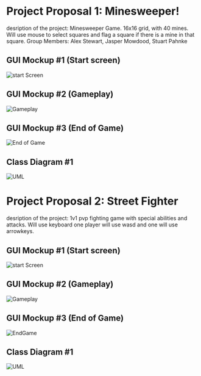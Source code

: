 # Project Proposal 1: Minesweeper!
desription of the project: Minesweeper Game. 16x16 grid, with 40 mines. Will use mouse to select squares and flag a square if there is a mine in that square.
Group Members: Alex Stewart, Jasper Mowdood, Stuart Pahnke

## GUI Mockup #1 (Start screen)

![start Screen](https://github.com/AlexDStew1209/ProjectProposalA3/blob/main/images/explosion.png?raw=true)

## GUI Mockup #2 (Gameplay)

![Gameplay]()

## GUI Mockup #3 (End of Game)

![End of Game](https://github.com/AlexDStew1209/ProjectProposalA3/blob/main/images/GUIMockup2.jpg?raw=true)

## Class Diagram #1
![UML ](https://github.com/AlexDStew1209/ProjectProposalA3/blob/main/images/minesweeperUML.png?raw=true)
# Project Proposal 2: Street Fighter
desription of the project: 1v1 pvp fighting game with special abilities and attacks. Will use keyboard one player will use wasd and one will use arrowkeys.

## GUI Mockup #1 (Start screen)

![start Screen](https://github.com/AlexDStew1209/ProjectProposalA3/blob/main/images/StreetFighter%20(1).png?raw=true)

## GUI Mockup #2 (Gameplay)

![Gameplay](https://github.com/AlexDStew1209/ProjectProposalA3/blob/main/images/streetfighterGui.jpg?raw=true)

## GUI Mockup #3  (End of Game)

![EndGame](https://github.com/AlexDStew1209/ProjectProposalA3/blob/main/images/endscreenSF.png?raw=true)


## Class Diagram #1

![UML](https://github.com/AlexDStew1209/ProjectProposalA3/blob/main/images/streetFighterUML.png?raw=true)

